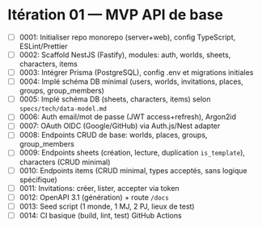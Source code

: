 # Itération 01 — MVP API de base

- [ ] 0001: Initialiser repo monorepo (server+web), config TypeScript, ESLint/Prettier
- [ ] 0002: Scaffold NestJS (Fastify), modules: auth, worlds, sheets, characters, items
- [ ] 0003: Intégrer Prisma (PostgreSQL), config .env et migrations initiales
- [ ] 0004: Implé schéma DB minimal (users, worlds, invitations, places, groups, group_members)
- [ ] 0005: Implé schéma DB (sheets, characters, items) selon `specs/tech/data-model.md`
- [ ] 0006: Auth email/mot de passe (JWT access+refresh), Argon2id
- [ ] 0007: OAuth OIDC (Google/GitHub) via Auth.js/Nest adapter
- [ ] 0008: Endpoints CRUD de base: worlds, places, groups, group_members
- [ ] 0009: Endpoints sheets (création, lecture, duplication `is_template`), characters (CRUD minimal)
- [ ] 0010: Endpoints items (CRUD minimal, types acceptés, sans logique spécifique)
- [ ] 0011: Invitations: créer, lister, accepter via token
- [ ] 0012: OpenAPI 3.1 (génération) + route `/docs`
- [ ] 0013: Seed script (1 monde, 1 MJ, 2 PJ, lieux de test)
- [ ] 0014: CI basique (build, lint, test) GitHub Actions
